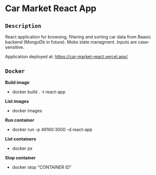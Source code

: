 # Car Market React App

## `Description`
React application for browsing, filtering and sorting car data from Baasic backend (MongoDb in future).
Mobx state managment.
Inputs are case-sensitive.

Application deployed at: https://car-market-react.vercel.app/

## `Docker`

<b>Build image</b>
- docker build . -t react-app

<b>List images</b>
- docker images

<b>Run container</b>
- docker run -p 49160:3000 -d react-app

<b>List containers</b>
- docker ps

<b>Stop container</b>
- docker stop "CONTAINER ID"
